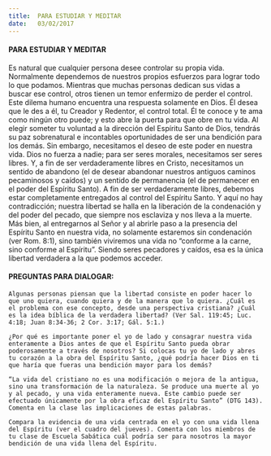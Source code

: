 ```yaml
---
title:  PARA ESTUDIAR Y MEDITAR
date:   03/02/2017
---
```


#### PARA ESTUDIAR Y MEDITAR

Es natural que cualquier persona desee controlar su propia vida. Normalmente dependemos de nuestros propios esfuerzos para lograr todo lo que podamos. Mientras que muchas personas dedican sus vidas a buscar ese control, otros tienen un temor enfermizo de perder el control. Este dilema humano encuentra una respuesta solamente en Dios. Él desea que le des a él, tu Creador y Redentor, el control total. Él te conoce y te ama como ningún otro puede; y esto abre la puerta para que obre en tu vida. Al elegir someter tu voluntad a la dirección del Espíritu Santo de Dios, tendrás su paz sobrenatural e incontables oportunidades de ser una bendición para los demás. Sin embargo, necesitamos el deseo de este poder en nuestra vida. Dios no fuerza a nadie; para ser seres morales, necesitamos ser seres libres. Y, a fin de ser verdaderamente libres en Cristo, necesitamos un sentido de abandono (el de desear abandonar nuestros antiguos caminos pecaminosos y caídos) y un sentido de permanencia (el de permanecer en el poder del Espíritu Santo). A fin de ser verdaderamente libres, debemos estar completamente entregados al control del Espíritu Santo. Y aquí no hay contradicción; nuestra libertad se halla en la liberación de la condenación y del poder del pecado, que siempre nos esclaviza y nos lleva a la muerte. Más bien, al entregarnos al Señor y al abrirle paso a la presencia del Espíritu Santo en nuestra vida, no solamente estaremos sin condenación (ver Rom. 8:1), sino también viviremos una vida no “conforme a la carne, sino conforme al Espíritu”. Siendo seres pecadores y caídos, esa es la única libertad verdadera a la que podemos acceder.

#### PREGUNTAS PARA DIALOGAR:

`Algunas personas piensan que la libertad consiste en poder hacer lo que uno quiera, cuando quiera y de la manera que lo quiera. ¿Cuál es el problema con ese concepto, desde una perspectiva cristiana? ¿Cuál es la idea bíblica de la verdadera libertad? (Ver Sal. 119:45; Luc. 4:18; Juan 8:34-36; 2 Cor. 3:17; Gál. 5:1.)`

`¿Por qué es importante poner el yo de lado y consagrar nuestra vida enteramente a Dios antes de que el Espíritu Santo pueda obrar poderosamente a través de nosotros? Si colocas tu yo de lado y abres tu corazón a la obra del Espíritu Santo, ¿qué podría hacer Dios en ti que haría que fueras una bendición mayor para los demás?`

`“La vida del cristiano no es una modificación o mejora de la antigua, sino una transformación de la naturaleza. Se produce una muerte al yo y al pecado, y una vida enteramente nueva. Este cambio puede ser efectuado únicamente por la obra eficaz del Espíritu Santo” (DTG 143). Comenta en la clase las implicaciones de estas palabras.`

`Compara la evidencia de una vida centrada en el yo con una vida llena del Espíritu (ver el cuadro del jueves). Comenta con los miembros de tu clase de Escuela Sabática cuál podría ser para nosotros la mayor bendición de una vida llena del Espíritu.`